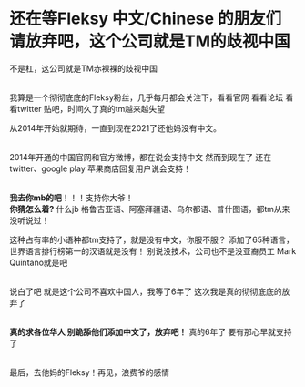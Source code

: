 # 还在等Fleksy 中文/Chinese 的朋友们请放弃吧，这个公司就是TM的歧视中国


不是杠，这公司就是TM赤裸裸的歧视中国<br/><br/>

我算是一个彻彻底底的Fleksy粉丝，几乎每月都会关注下，看看官网 看看论坛 看看twitter 贴吧，时间久了真的tm越来越失望

从2014年开始就期待，一直到现在2021了还他妈没有中文。<br/><br/>

2014年开通的中国官网和官方微博，都在说会支持中文
然而到现在了 还在twitter、google play 苹果商店回复用户说会支持！<br/><br/>

**我去你mb的吧**！！！支持你大爷！<br/>
**你猜怎么着?** 什么jb 格鲁吉亚语、阿塞拜疆语、乌尔都语、普什图语，都tm从来没听说过！

这种占有率的小语种都tm支持了，就是没有中文，你服不服？
添加了65种语言，世界语言排行榜第一的汉语就是没有！
别说没技术，公司也不是没亚裔员工  Mark Quintano就是吧<br/><br/>

说白了吧 就是这个公司不喜欢中国人，我等了6年了 这次我是真的彻彻底底的放弃了<br/><br/>

**真的求各位华人 别跪舔他们添加中文了，放弃吧！** 真的6年了 要有那心早就支持了<br/><br/>

最后，去他妈的Fleksy！再见，浪费爷的感情
